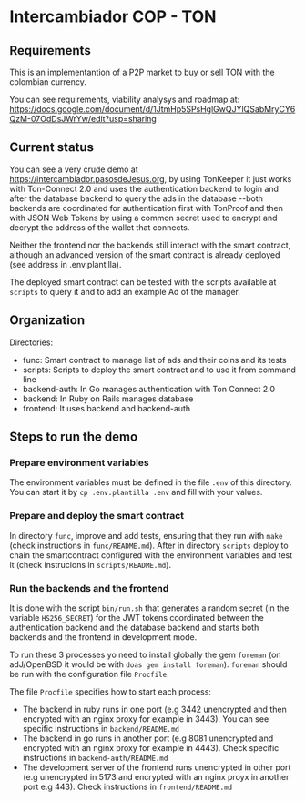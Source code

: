 # Intercambiador COP - TON

## Requirements

This is an implementantion of a P2P market to buy or sell TON with the 
colombian currency.

You can see requirements, viability analysys and roadmap at:
<https://docs.google.com/document/d/1JtmHp5SPsHglGwQJYlQSabMryCY6QzM-07OdDsJWrYw/edit?usp=sharing>


## Current status 

You can see a very crude demo at <https://intercambiador.pasosdeJesus.org>,
by using TonKeeper it just works with Ton-Connect 2.0 and uses the 
authentication backend to login and after the database backend to query 
the ads in the database --both backends are coordinated for authentication 
first with TonProof and then with JSON Web Tokens by using a common secret 
used to encrypt and decrypt the address of the wallet that connects.

Neither the frontend nor the backends still interact with the smart contract,
although an advanced version of the smart contract is already deployed
(see address in .env.plantilla).

The deployed smart contract can be tested with the scripts available at 
`scripts` to query it and to add an example Ad of the manager.


## Organization

Directories:
* func: Smart contract to manage list of ads and their coins and its tests
* scripts: Scripts to deploy the smart contract and to use it from command line
* backend-auth: In Go manages authentication with Ton Connect 2.0
* backend: In Ruby on Rails manages database
* frontend: It uses backend and backend-auth


## Steps to run the demo

### Prepare environment variables

The environment variables must be defined in the file `.env` of this directory.
You can start it by `cp .env.plantilla .env` and fill with your values.

### Prepare and deploy the smart contract

In directory `func`, improve and add tests, ensuring that they run with 
`make` (check instructions in `func/README.md`).
After in directory `scripts` deploy to chain the smartcontract 
configured with the environment variables and test it (check instrucions
in `scripts/README.md`).

### Run the backends and the frontend

It is done with the script `bin/run.sh` that generates a random secret
(in the variable `HS256_SECRET`) for the JWT tokens coordinated between
the authentication backend and the database backend and starts both
backends and the frontend in development mode.

To run these 3 processes yo need to install globally the gem `foreman` 
(on adJ/OpenBSD it would be with `doas gem install foreman`).
`foreman` should be run with the configuration file `Procfile`.

The file `Procfile` specifies how to start each process:
  * The backend in ruby runs in one port (e.g 3442 unencrypted and then
    encrypted with an nginx proxy for example in 3443).  You can
    see specific instructions in `backend/README.md`
  * The backend in go runs in another port (e.g 8081 unencrypted and encrypted
    with an nginx proxy for example in 4443).  Check specific instructions
    in `backend-auth/README.md`
  * The development server of the frontend runs unencrypted in other
    port (e.g unencrypted in 5173 and encrypted with an nginx proyx 
    in another port e.g 443).  Check instructions in `frontend/README.md`


